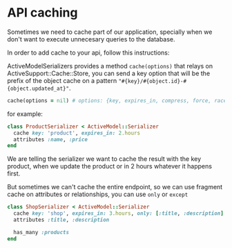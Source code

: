 # API caching

Sometimes we need to cache part of our application, specially when we don't want to execute unnecesary queries to the database.

In order to add cache to your api, follow this instructions:

ActiveModelSerializers provides a method ```cache(options)``` that relays on ActiveSupport::Cache::Store,
you can send a key option that will be the prefix of the object cache on a pattern ```"#{key}/#{object.id}-#{object.updated_at}"```.


```ruby
cache(options = nil) # options: {key, expires_in, compress, force, race_condition_ttl}
```

for example:

```ruby
class ProductSerializer < ActiveModel::Serializer
  cache key: 'product', expires_in: 2.hours
  attributes :name, :price
end
```

We are telling the serializer we want to cache the result with the key product, when we update the product or in 2 hours whatever it happens first.

But sometimes we can't cache the entire endpoint, so we can use fragment cache on attributes or relationships, you can use ```only``` or ```except```

```ruby
class ShopSerializer < ActiveModel::Serializer
  cache key: 'shop', expires_in: 3.hours, only: [:title, :description]
  attributes :title, :description

  has_many :products
end
```